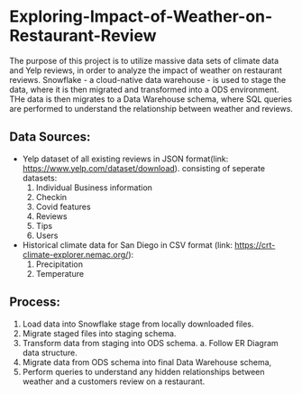 # Exploring-Impact-of-Weather-on-Restaurant-Review

The purpose of this project is to utilize massive data sets of climate data and Yelp reviews, in order to analyze the impact of weather on restaurant reviews.
Snowflake - a cloud-native data warehouse - is used to stage the data, where it is then migrated and transformed into a ODS environment.
THe data is then migrates to a Data Warehouse schema, where SQL queries are performed to understand the relationship between weather and reviews.

## Data Sources:
  - Yelp dataset of all existing reviews in JSON format(link: https://www.yelp.com/dataset/download). consisting of seperate datasets:
    1. Individual Business information
    2. Checkin
    3. Covid features
    4. Reviews
    5. Tips
    6. Users
- Historical climate data for San Diego in CSV format (link: https://crt-climate-explorer.nemac.org/):
    1. Precipitation
    2. Temperature

## Process:
  1. Load data into Snowflake stage from locally downloaded files.
  2. Migrate staged files into staging schema.
  3. Transform data from staging into ODS schema.
    a. Follow ER Diagram data structure.
  4. Migrate data from ODS schema into final Data Warehouse schema,
  5. Perform queries to understand any hidden relationships between weather and a customers review on a restaurant.
   
